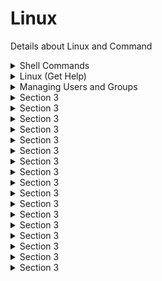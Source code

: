 # Linux
Details about Linux and Command

 

<details>
  <summary>Shell Commands </summary>
  
## The CLI (Command-Line Interface)
● In Linux, users interact with the system through text commands entered at a prompt.
● The CLI presents a command prompt, and users enter commands to interact with the system.



</details>





<details>
  <summary>Linux (Get Help) </summary>
  
  Content for section 2 goes here.
</details>







<details>
  <summary>Managing Users and Groups</summary>
  
## Assume Superuser Privileges

<h3> User Accounts </h3>

● Accounts represent users and services in Linux. <br>
● User accounts have attributes like passwords, group memberships, comments, etc.<br>
● Three types of accounts: root (superuser), standard user, and service accounts.<br>

<h3> Superuser</h3>

● Root account serves as the local administrator and security context for some applications. <br>
● Logging in directly as the root user is discouraged due to its extensive privileges.<br>
● "Principle of Least Privilege" suggests giving users the minimum necessary access for their tasks. <br>

<h3> The su Command </h3>

● Used to switch between user identities, allowing users to act as root.
● The <b> su - </b> command launches a new shell as the target user.
● The syntax is <b> su [-] [user name] </b>.

<h3> The sudo Command </h3>

● Delegates specific commands to users, avoiding granting full root privileges.
● Configuration is done in the /etc/sudoers file using the visudo editor.
● The syntax is sudo [options] {command}.

The sudoedit Command
● Enables users to edit files with their credentials, even if the file requires root privileges.
● Must be configured in the /etc/sudoers file.
● The syntax is sudoedit [options] {file name}.
The visudo Command
● Used to edit the /etc/sudoers file securely to avoid syntax errors.
● Syntax: visudo [options].
The wheel Group
● Many Linux distributions disable the root account for users and grant administrative 
privileges through the wheel group.
● Members of the wheel group can use sudo to perform administrative tasks.
● Membership in the wheel group should be carefully controlled.
</details>


<details>
  <summary>Section 3</summary>
  
  Content for section 3 goes here.
</details>





<details>
  <summary>Section 3</summary>
  
  Content for section 3 goes here.
</details>






<details>
  <summary>Section 3</summary>
  
  Content for section 3 goes here.
</details>




<details>
  <summary>Section 3</summary>
  
  Content for section 3 goes here.
</details>




<details>
  <summary>Section 3</summary>
  
  Content for section 3 goes here.
</details>





<details>
  <summary>Section 3</summary>
  
  Content for section 3 goes here.
</details>





<details>
  <summary>Section 3</summary>
  
  Content for section 3 goes here.
</details>




<details>
  <summary>Section 3</summary>
  
  Content for section 3 goes here.
</details>




<details>
  <summary>Section 3</summary>
  
  Content for section 3 goes here.
</details>




<details>
  <summary>Section 3</summary>
  
  Content for section 3 goes here.
</details>






<details>
  <summary>Section 3</summary>
  
  Content for section 3 goes here.
</details>





<details>
  <summary>Section 3</summary>
  
  Content for section 3 goes here.
</details>





<details>
  <summary>Section 3</summary>
  
  Content for section 3 goes here.
</details>




<details>
  <summary>Section 3</summary>
  
  Content for section 3 goes here.
</details>





<details>
  <summary>Section 3</summary>
  
  Content for section 3 goes here.
</details>




<details>
  <summary>Section 3</summary>
  
  Content for section 3 goes here.
</details>





<details>
  <summary>Section 3</summary>
  
  Content for section 3 goes here.
</details>

